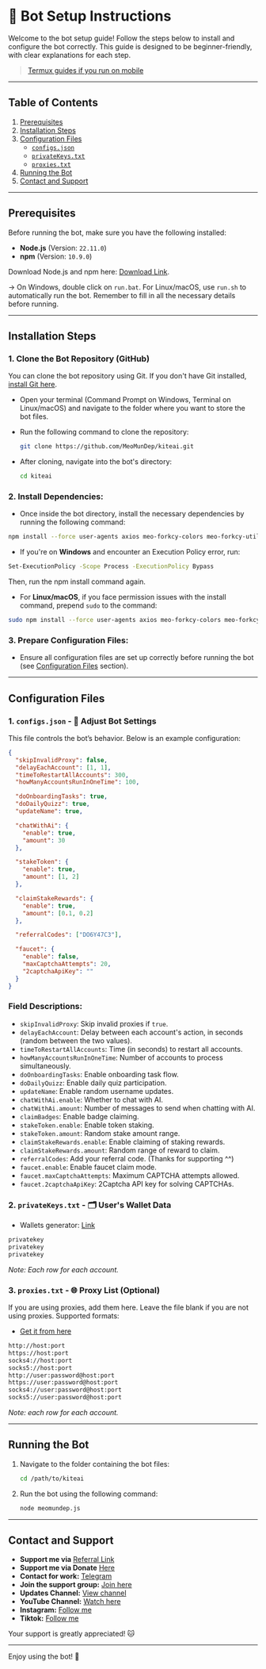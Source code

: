 # 🚀 Bot Setup Instructions

Welcome to the bot setup guide! Follow the steps below to install and configure the bot correctly. This guide is designed to be beginner-friendly, with clear explanations for each step.

> [Termux guides if you run on mobile](https://github.com/MeoMunDep/Guides-for-using-my-script-on-termux)

---

## Table of Contents

1. [Prerequisites](#prerequisites)
2. [Installation Steps](#installation-steps)
3. [Configuration Files](#configuration-files)
   - [`configs.json`](#1-configsjson)
   - [`privateKeys.txt`](#2-privateKeystxt)
   - [`proxies.txt`](#4-proxiestxt)
4. [Running the Bot](#running-the-bot)
5. [Contact and Support](#contact-and-support)

---

## Prerequisites

Before running the bot, make sure you have the following installed:

- **Node.js** (Version: `22.11.0`)
- **npm** (Version: `10.9.0`)

Download Node.js and npm here: [Download Link](https://t.me/KeoAirDropFreeNe/257/1462).

-> On Windows, double click on `run.bat`. For Linux/macOS, use `run.sh` to automatically run the bot. Remember to fill in all the necessary details before running.

---

## Installation Steps

### 1. **Clone the Bot Repository (GitHub)**

You can clone the bot repository using Git. If you don't have Git installed, [install Git here](https://git-scm.com/).

- Open your terminal (Command Prompt on Windows, Terminal on Linux/macOS) and navigate to the folder where you want to store the bot files.

- Run the following command to clone the repository:

  ```bash
  git clone https://github.com/MeoMunDep/kiteai.git
  ```

- After cloning, navigate into the bot's directory:

  ```bash
  cd kiteai
  ```

### 2. **Install Dependencies:**

- Once inside the bot directory, install the necessary dependencies by running the following command:

```bash
npm install --force user-agents axios meo-forkcy-colors meo-forkcy-utils https-proxy-agent socks-proxy-agent ethers web3 crypto-js @faker-js/faker viem
```

- If you're on **Windows** and encounter an Execution Policy error, run:

```bash
Set-ExecutionPolicy -Scope Process -ExecutionPolicy Bypass
```

Then, run the npm install command again.

- For **Linux/macOS**, if you face permission issues with the install command, prepend `sudo` to the command:

```bash
sudo npm install --force user-agents axios meo-forkcy-colors meo-forkcy-utils https-proxy-agent socks-proxy-agent ethers web3 crypto-js viem
```

### 3. **Prepare Configuration Files:**

- Ensure all configuration files are set up correctly before running the bot (see [Configuration Files](#configuration-files) section).

---

## Configuration Files

### 1. `configs.json` - 📜 Adjust Bot Settings

This file controls the bot’s behavior. Below is an example configuration:

```json
{
  "skipInvalidProxy": false,
  "delayEachAccount": [1, 1],
  "timeToRestartAllAccounts": 300,
  "howManyAccountsRunInOneTime": 100,

  "doOnboardingTasks": true,
  "doDailyQuizz": true,
  "updateName": true,

  "chatWithAi": {
    "enable": true,
    "amount": 30
  },

  "stakeToken": {
    "enable": true,
    "amount": [1, 2]
  },

  "claimStakeRewards": {
    "enable": true,
    "amount": [0.1, 0.2]
  },

  "referralCodes": ["DO6Y47C3"],

  "faucet": {
    "enable": false,
    "maxCaptchaAttempts": 20,
    "2captchaApiKey": ""
  }
}
```
### Field Descriptions:

- `skipInvalidProxy`: Skip invalid proxies if `true`.
- `delayEachAccount`: Delay between each account's action, in seconds (random between the two values).
- `timeToRestartAllAccounts`: Time (in seconds) to restart all accounts.
- `howManyAccountsRunInOneTime`: Number of accounts to process simultaneously.
- `doOnboardingTasks`: Enable onboarding task flow.
- `doDailyQuizz`: Enable daily quiz participation.
- `updateName`: Enable random username updates.
- `chatWithAi.enable`: Whether to chat with AI.
- `chatWithAi.amount`: Number of messages to send when chatting with AI.
- `claimBadges`: Enable badge claiming.
- `stakeToken.enable`: Enable token staking.
- `stakeToken.amount`: Random stake amount range.
- `claimStakeRewards.enable`: Enable claiming of staking rewards.
- `claimStakeRewards.amount`: Random range of reward to claim.
- `referralCodes`: Add your referral code. (Thanks for supporting ^^)
- `faucet.enable`: Enable faucet claim mode.
- `faucet.maxCaptchaAttempts`: Maximum CAPTCHA attempts allowed.
- `faucet.2captchaApiKey`: 2Captcha API key for solving CAPTCHAs.

### 2. `privateKeys.txt` - 🗂️ User's Wallet Data

- Wallets generator: [Link](https://github.com/MeoMunDep/Automatic-Ultimate-Create-Wallets-for-Airdrop)

```txt
privatekey
privatekey
privatekey
```

_Note: Each row for each account._

### 3. `proxies.txt` - 🌐 Proxy List (Optional)

If you are using proxies, add them here. Leave the file blank if you are not using proxies. Supported formats:

- [Get it from here](https://www.webshare.io/?referral_code=4l5kb3glsce7)

```txt
http://host:port
https://host:port
socks4://host:port
socks5://host:port
http://user:password@host:port
https://user:password@host:port
socks4://user:password@host:port
socks5://user:password@host:port
```

_Note: each row for each account._

---

## Running the Bot

1. Navigate to the folder containing the bot files:

   ```bash
   cd /path/to/kiteai
   ```

2. Run the bot using the following command:

   ```bash
   node meomundep.js
   ```

---

## Contact and Support

- **Support me via** [Referral Link](https://testnet.gokite.ai/?referralCode=DO6Y47C3)
- **Support me via Donate** [Here](https://t.me/KeoAirDropFreeNe/312/27801)
- **Contact for work:** [Telegram](https://t.me/MeoMunDep)
- **Join the support group:** [Join here](https://t.me/KeoAirDropFreeNe)
- **Updates Channel:** [View channel](https://t.me/KeoAirDropFreeNee)
- **YouTube Channel:** [Watch here](https://www.youtube.com/@keoairdropfreene)
- **Instagram:** [Follow me](https://www.instagram.com/meomundep)
- **Tiktok:** [Follow me](https://www.tiktok.com/@meomundep)

Your support is greatly appreciated! 🐱

---

Enjoy using the bot! 🚀
